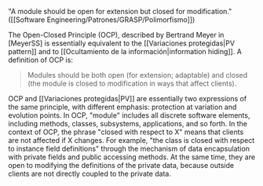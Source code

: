 "A module should be open for extension but closed for modification." ([[Software Engineering/Patrones/GRASP/Polimorfismo]])

The Open-Closed Principle (OCP), described by Bertrand Meyer in \[MeyerSS\] is essentially equivalent to the [[Variaciones protegidas|PV pattern]] and to [[Ocultamiento de la información|information hiding]]. A definition of OCP is:
>Modules should be both open (for extension; adaptable) and closed (the module is closed to modification in ways that affect clients).

OCP and [[Variaciones protegidas|PV]] are essentially two expressions of the same principle, with different emphasis: protection at variation and evolution points. In OCP, "module" includes all discrete software elements, including methods, classes, subsystems, applications, and so forth. In the context of OCP, the phrase "closed with respect to X" means that clients are not affected if X changes. For example, "the class is closed with respect to instance field definitions" through the mechanism of data encapsulation with private fields and public accessing methods. At the same time, they are open to modifying the definitions of the private data, because outside clients are not directly coupled to the private data.